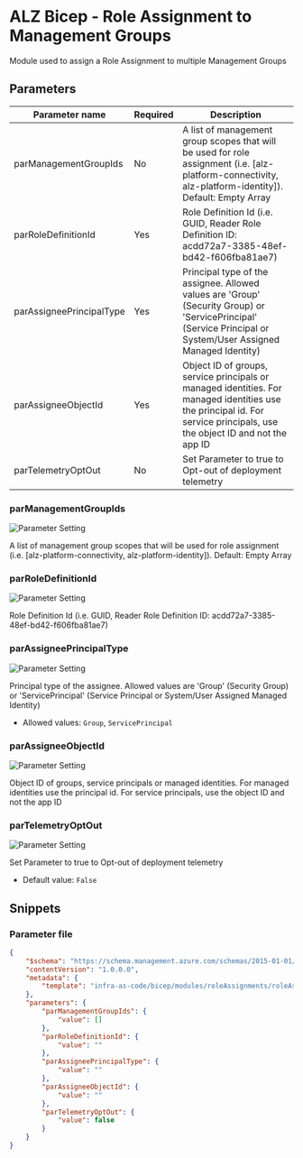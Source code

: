 # ALZ Bicep - Role Assignment to Management Groups

Module used to assign a Role Assignment to multiple Management Groups

## Parameters

Parameter name | Required | Description
-------------- | -------- | -----------
parManagementGroupIds | No       | A list of management group scopes that will be used for role assignment (i.e. [alz-platform-connectivity, alz-platform-identity]). Default: Empty Array
parRoleDefinitionId | Yes      | Role Definition Id (i.e. GUID, Reader Role Definition ID:  acdd72a7-3385-48ef-bd42-f606fba81ae7)
parAssigneePrincipalType | Yes      | Principal type of the assignee.  Allowed values are 'Group' (Security Group) or 'ServicePrincipal' (Service Principal or System/User Assigned Managed Identity)
parAssigneeObjectId | Yes      | Object ID of groups, service principals or managed identities. For managed identities use the principal id. For service principals, use the object ID and not the app ID
parTelemetryOptOut | No       | Set Parameter to true to Opt-out of deployment telemetry

### parManagementGroupIds

![Parameter Setting](https://img.shields.io/badge/parameter-optional-green?style=flat-square)

A list of management group scopes that will be used for role assignment (i.e. [alz-platform-connectivity, alz-platform-identity]). Default: Empty Array

### parRoleDefinitionId

![Parameter Setting](https://img.shields.io/badge/parameter-required-orange?style=flat-square)

Role Definition Id (i.e. GUID, Reader Role Definition ID:  acdd72a7-3385-48ef-bd42-f606fba81ae7)

### parAssigneePrincipalType

![Parameter Setting](https://img.shields.io/badge/parameter-required-orange?style=flat-square)

Principal type of the assignee.  Allowed values are 'Group' (Security Group) or 'ServicePrincipal' (Service Principal or System/User Assigned Managed Identity)

- Allowed values: `Group`, `ServicePrincipal`

### parAssigneeObjectId

![Parameter Setting](https://img.shields.io/badge/parameter-required-orange?style=flat-square)

Object ID of groups, service principals or managed identities. For managed identities use the principal id. For service principals, use the object ID and not the app ID

### parTelemetryOptOut

![Parameter Setting](https://img.shields.io/badge/parameter-optional-green?style=flat-square)

Set Parameter to true to Opt-out of deployment telemetry

- Default value: `False`

## Snippets

### Parameter file

```json
{
    "$schema": "https://schema.management.azure.com/schemas/2015-01-01/deploymentParameters.json#",
    "contentVersion": "1.0.0.0",
    "metadata": {
        "template": "infra-as-code/bicep/modules/roleAssignments/roleAssignmentManagementGroupMany.json"
    },
    "parameters": {
        "parManagementGroupIds": {
            "value": []
        },
        "parRoleDefinitionId": {
            "value": ""
        },
        "parAssigneePrincipalType": {
            "value": ""
        },
        "parAssigneeObjectId": {
            "value": ""
        },
        "parTelemetryOptOut": {
            "value": false
        }
    }
}
```

